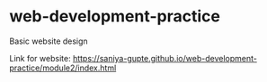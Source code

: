 # web-development-practice
Basic website design

Link for website:
https://saniya-gupte.github.io/web-development-practice/module2/index.html

